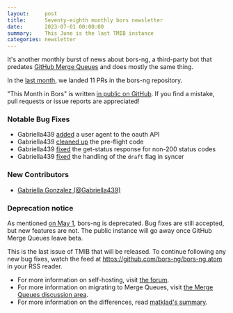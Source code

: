 ```yaml
---
layout:     post
title:      Seventy-eighth monthly bors newsletter
date:       2023-07-01 00:00:00
summary:    This June is the last TMIB instance
categories: newsletter
---
```


It's another monthly burst of news about bors-ng, a third-party bot that predates [GitHub Merge Queues] and does mostly the same thing.

[GitHub Merge Queues]: https://matklad.github.io/2023/06/18/GitHub-merge-queue.html

In the [last month](https://github.com/bors-ng/bors-ng/pulls?q=is%3Apr+is%3Amerged+closed%3A2023-06-01..2023-06-30),
we landed 11 PRs in the bors-ng repository.

"This Month in Bors" is written [in public on GitHub][GitHub for TMiB].
If you find a mistake, pull requests or issue reports are appreciated!

[GitHub for TMiB]: https://github.com/bors-ng/bors-ng.github.io


### Notable Bug Fixes

* Gabriella439 [added](https://github.com/bors-ng/bors-ng/pull/1669) a user agent to the oauth API
* Gabriella439 [cleaned up](https://github.com/bors-ng/bors-ng/pull/1671) the pre-flight code
* Gabriella439 [fixed](https://github.com/bors-ng/bors-ng/pull/1683) the get-status response for non-200 status codes
* Gabriella439 [fixed](https://github.com/bors-ng/bors-ng/pull/1685) the handling of the `draft` flag in syncer


### New Contributors

* [Gabriella Gonzalez (@Gabriella439)](https://github.com/Gabriella439)


### Deprecation notice

As mentioned [on May 1](https://bors.tech/newsletter/2023/05/01/tmib-76/), bors-ng is deprecated. Bug fixes are still accepted, but new features are not.
The public instance will go away once GitHub Merge Queues leave beta.

This is the last issue of TMIB that will be released. To continue following any new bug fixes, watch the feed at
<https://github.com/bors-ng/bors-ng.atom> in your RSS reader.

* For more information on self-hosting, visit [the forum](https://forum.bors.tech).
* For more information on migrating to Merge Queues, visit [the Merge Queues discussion area](https://github.com/orgs/community/discussions?discussions_q=is%3Aopen+merge+queue).
* For more information on the differences, read [matklad's summary](https://matklad.github.io/2023/06/18/GitHub-merge-queue.html).

